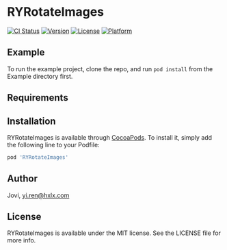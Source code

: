 # RYRotateImages

[![CI Status](http://img.shields.io/travis/Jovi/RYRotateImages.svg?style=flat)](https://travis-ci.org/Jovi/RYRotateImages)
[![Version](https://img.shields.io/cocoapods/v/RYRotateImages.svg?style=flat)](http://cocoapods.org/pods/RYRotateImages)
[![License](https://img.shields.io/cocoapods/l/RYRotateImages.svg?style=flat)](http://cocoapods.org/pods/RYRotateImages)
[![Platform](https://img.shields.io/cocoapods/p/RYRotateImages.svg?style=flat)](http://cocoapods.org/pods/RYRotateImages)

## Example

To run the example project, clone the repo, and run `pod install` from the Example directory first.

## Requirements

## Installation

RYRotateImages is available through [CocoaPods](http://cocoapods.org). To install
it, simply add the following line to your Podfile:

```ruby
pod 'RYRotateImages'
```

## Author

Jovi, yi.ren@hxlx.com

## License

RYRotateImages is available under the MIT license. See the LICENSE file for more info.
